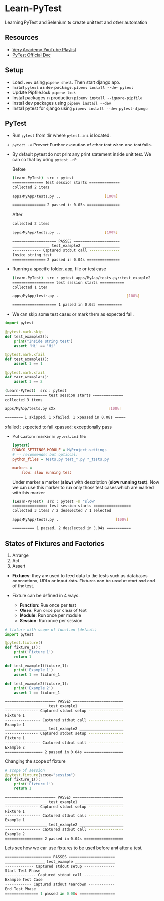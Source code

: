 # Learn-PyTest

Learning PyTest and Selenium to create unit test and other automation

## Resources

- [Very Academy YouTube Playlist](https://www.youtube.com/playlist?list=PLOLrQ9Pn6caw3ilqDR8_qezp76QuEOlHY)
- [PyTest Official Doc](https://docs.pytest.org/en/6.2.x/)

## Setup

- Load `.env` using `pipenv shell`. Then start django app.
- Install `pytest` as dev package. `pipenv install --dev pytest`
- Update Pipfile.lock `pipenv lock`
- Install packages in production `pipenv install --ignore-pipfile`
- Install dev packages using `pipenv install --dev`
- Install pytest for django using `pipenv install --dev pytest-django`

## PyTest

- Run `pytest` from dir where `pytest.ini` is located.

- `pytest -x` Prevent Further execution of other test when one test fails.

- By default pytest do not print any print statement inside unit test. We can do that by using `pytest -rP`

    Before

    ```bash
    (Learn-PyTest)  src : pytest
    ============== test session starts ==============
    collected 2 items                               

    apps/MyApp/tests.py ..                    [100%]

    =============== 2 passed in 0.05s ===============
    ```

    After

    ```bash
    collected 2 items                               

    apps/MyApp/tests.py ..                    [100%]

    ==================== PASSES =====================
    _________________ test_example2 _________________
    ------------- Captured stdout call --------------
    Inside string test
    =============== 2 passed in 0.04s ===============
    ```

- Running a specific folder, app, file or test case

    ```bash
    (Learn-PyTest)  src : pytest apps/MyApp/tests.py::test_example2
    =================== test session starts ===========
    collected 1 item                                          

    apps/MyApp/tests.py .                               [100%]

    ==================== 1 passed in 0.03s ===========
    ```

- We can skip some test cases or mark them as expected fail.

```python
import pytest

@pytest.mark.skip
def test_example2():
    print("Inside string test")
    assert 'Hi' == 'Hi'

@pytest.mark.xfail
def test_example1():
    assert 1 == 1

@pytest.mark.xfail
def test_example3():
    assert 1 == 2
```

```bash
(Learn-PyTest)  src : pytest
=================== test session starts ==============
collected 3 items                                         

apps/MyApp/tests.py sXx                        [100%]

======== 1 skipped, 1 xfailed, 1 xpassed in 0.08s =====
```

xfailed : expected to fail
xpassed: exceptionally pass

- Put custom marker in `pytest.ini` file

    ```ini
    [pytest]
    DJANGO_SETTINGS_MODULE = MyProject.settings
    # -- recommended but optional:
    python_files = tests.py test_*.py *_tests.py

    markers = 
        slow: slow running test
    ```

    Under marker a marker (**slow**) with description (**slow running test**). Now we can use this marker to run only those test cases which are marked with this marker.

    ```bash
    (Learn-PyTest)  src : pytest -m "slow"
    ================ test session starts =================
    collected 3 items / 2 deselected / 1 selected        

    apps/MyApp/tests.py .                          [100%]

    ========== 1 passed, 2 deselected in 0.04s ===========
    ```

## States of Fixtures and Factories

1. Arrange
2. Act
3. Assert

- **Fixtures**: they are used to feed data to the tests such as databases connections, URLs or input data. Fixtures can be used at start and end of the test.
- Fixture can be defined in 4 ways.
  
  - **Function**:   Run once per test
  - **Class**:      Run once per class of test
  - **Module**:     Run once per module
  - **Session**:    Run once per session

```python
# fixture with scope of function (default)
import pytest

@pytest.fixture()
def fixture_1():
    print('Fixture 1')
    return 1

def test_example1(fixture_1):
    print('Example 1')
    assert 1 == fixture_1

def test_example2(fixture_1):
    print('Example 2')
    assert 1 == fixture_1
```

```bash
======================= PASSES =======================
___________________ test_example1 ____________________
--------------- Captured stdout setup ----------------
Fixture 1
---------------- Captured stdout call ----------------
Example 1
___________________ test_example2 ____________________
--------------- Captured stdout setup ----------------
Fixture 1
---------------- Captured stdout call ----------------
Example 2
================= 2 passed in 0.04s ==================
```

Changing the scope of fixture

```python
# scope of session
@pytest.fixture(scope="session")
def fixture_1():
    print('Fixture 1')
    return 1
```

```bash
======================= PASSES =======================
___________________ test_example1 ____________________
--------------- Captured stdout setup ----------------
Fixture 1
---------------- Captured stdout call ----------------
Example 1
___________________ test_example2 ____________________
---------------- Captured stdout call ----------------
Example 2
================= 2 passed in 0.04s ==================
```

Lets see how we can use fixtures to be used before and after a test.

```python
===================== PASSES =====================
__________________ test_example __________________
------------- Captured stdout setup --------------
Start Test Phase
-------------- Captured stdout call --------------
Example Test Case
------------ Captured stdout teardown ------------
End Test Phase
=============== 1 passed in 0.08s ================
```
